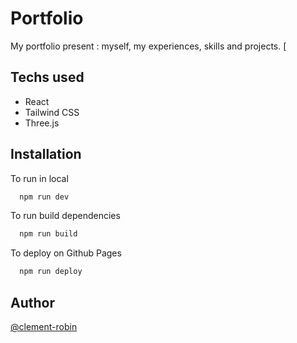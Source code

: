 # Portfolio

My portfolio present : myself, my experiences, skills and projects. 
[
## Techs used

- React
- Tailwind CSS
- Three.js


## Installation

To run in local

```bash
  npm run dev
```

To run build dependencies

```bash
  npm run build
```

To deploy on Github Pages

```bash
  npm run deploy
```

## Author

[@clement-robin](https://www.github.com/clement-robin)
